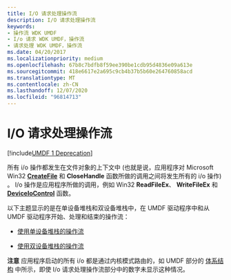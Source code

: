 ```yaml
---
title: I/O 请求处理操作流
description: I/O 请求处理操作流
keywords:
- 操作流 WDK UMDF
- I/o 请求 WDK UMDF，操作流
- 请求处理 WDK UMDF，操作流
ms.date: 04/20/2017
ms.localizationpriority: medium
ms.openlocfilehash: 67b8c7bdfb8f59ee390be1cdb95d4836e09a613e
ms.sourcegitcommit: 418e6617e2a695c9cb4b37b5b60e264760858acd
ms.translationtype: MT
ms.contentlocale: zh-CN
ms.lasthandoff: 12/07/2020
ms.locfileid: "96814713"
---
```

# <a name="io-request-processing-operation-flow"></a>I/O 请求处理操作流


[!include[UMDF 1 Deprecation](../includes/umdf-1-deprecation.md)]

所有 i/o 操作都发生在文件对象的上下文中 (也就是说，应用程序对 Microsoft Win32 [**CreateFile**](/windows/win32/api/fileapi/nf-fileapi-createfilea) 和 **CloseHandle** 函数所做的调用之间将发生所有的 i/o 操作) 。 I/o 操作是应用程序所做的调用，例如 Win32 **ReadFileEx**、 **WriteFileEx** 和 [**DeviceIoControl**](/windows/win32/api/ioapiset/nf-ioapiset-deviceiocontrol) 函数。

以下主题显示的是在单设备堆栈和双设备堆栈中，在 UMDF 驱动程序中和从 UMDF 驱动程序开始、处理和结束的操作流：

-   [使用单设备堆栈的操作流](operation-flow-with-single-device-stack.md)

-   [使用双设备堆栈的操作流](operation-flow-with-double-device-stack.md)

**注意**   应用程序启动的所有 i/o 都是通过内核模式路由的，如 UMDF 部分的 [体系结构](/previous-versions/ff554461(v=vs.85)) 中所示，即使 I/o 请求处理操作流部分中的数字未显示这种情况。

 

 

